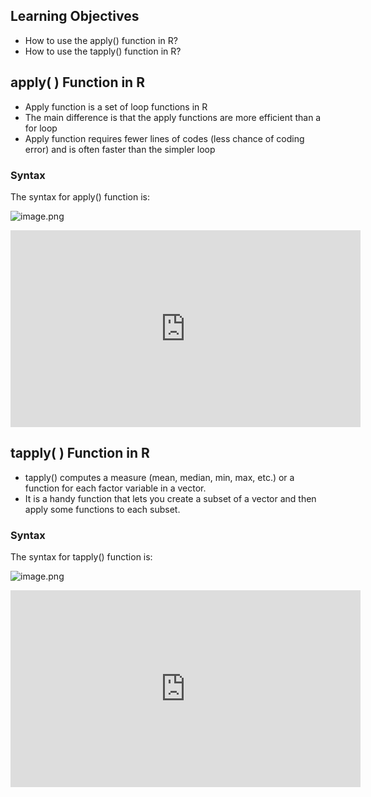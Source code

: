 ## Learning Objectives

* How to use the apply() function in R?
* How to use the tapply() function in R?

## apply( ) Function in R

* Apply function is a set of loop functions in R
* The main difference is that the apply functions are more efficient than a for loop
* Apply function requires fewer lines of codes (less chance of coding error) and is often faster than the simpler loop

### Syntax

The syntax for apply() function is:







![image.png](https://dphi-live.s3.amazonaws.com/media_uploads/image_fb47996ca0bc4b8ba9d9eb3a073cd722.png)













<iframe width="560" height="315" src="https://www.youtube.com/embed/7sJ8r6Lb7-o" title="YouTube video player" frameborder="0" allow="accelerometer; autoplay; clipboard-write; encrypted-media; gyroscope; picture-in-picture" allowfullscreen></iframe>









## tapply( ) Function in R

* tapply() computes a measure (mean, median, min, max, etc.) or a function for each factor variable in a vector.
* It is a handy function that lets you create a subset of a vector and then apply some functions to each subset.

### Syntax

The syntax for tapply() function is:








![image.png](https://dphi-live.s3.amazonaws.com/media_uploads/image_9ae4bc3da39742ed894c62186df78e8a.png)








<iframe width="560" height="315" src="https://www.youtube.com/embed/9ZWHfozPn6k" title="YouTube video player" frameborder="0" allow="accelerometer; autoplay; clipboard-write; encrypted-media; gyroscope; picture-in-picture" allowfullscreen></iframe>